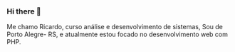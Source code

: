 ### Hi there 👋

Me chamo Ricardo, curso análise e desenvolvimento de sistemas, Sou de Porto Alegre- RS, e atualmente estou focado no desenvolvimento web com PHP. 
